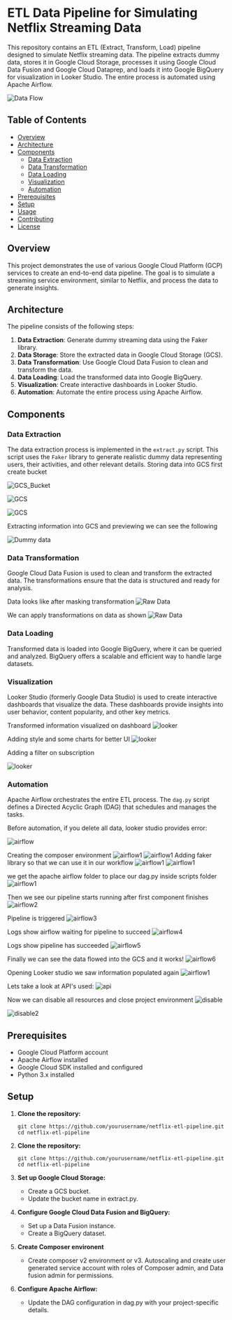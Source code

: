 # ETL Data Pipeline for Simulating Netflix Streaming Data

This repository contains an ETL (Extract, Transform, Load) pipeline designed to simulate Netflix streaming data. The pipeline extracts dummy data, stores it in Google Cloud Storage, processes it using Google Cloud Data Fusion and Google Cloud Dataprep, and loads it into Google BigQuery for visualization in Looker Studio. The entire process is automated using Apache Airflow.


![Data Flow](images/ETL%20Pipeline.jpg)

## Table of Contents

- [Overview](#overview)
- [Architecture](#architecture)
- [Components](#components)
  - [Data Extraction](#data-extraction)
  - [Data Transformation](#data-transformation)
  - [Data Loading](#data-loading)
  - [Visualization](#visualization)
  - [Automation](#automation)
- [Prerequisites](#prerequisites)
- [Setup](#setup)
- [Usage](#usage)
- [Contributing](#contributing)
- [License](#license)

## Overview

This project demonstrates the use of various Google Cloud Platform (GCP) services to create an end-to-end data pipeline. The goal is to simulate a streaming service environment, similar to Netflix, and process the data to generate insights.

## Architecture

The pipeline consists of the following steps:

1. **Data Extraction**: Generate dummy streaming data using the Faker library.
2. **Data Storage**: Store the extracted data in Google Cloud Storage (GCS).
3. **Data Transformation**: Use Google Cloud Data Fusion to clean and transform the data.
4. **Data Loading**: Load the transformed data into Google BigQuery.
5. **Visualization**: Create interactive dashboards in Looker Studio.
6. **Automation**: Automate the entire process using Apache Airflow.

## Components

### Data Extraction

The data extraction process is implemented in the `extract.py` script. This script uses the `Faker` library to generate realistic dummy data representing users, their activities, and other relevant details.
Storing data into GCS first create bucket

![GCS_Bucket](images/bucketgcs.png)


![GCS](images/gcs.png)


![GCS](images/gcsbucket.png)

Extracting information into GCS and previewing we can see the following

![Dummy data](images/dummy_data.png)



### Data Transformation

Google Cloud Data Fusion is used to clean and transform the extracted data. The transformations ensure that the data is structured and ready for analysis.


Data looks like after masking transformation
![Raw Data](images/raw_data.png)

We can apply transformations on data as shown
![Raw Data](images/transformation.png)

### Data Loading

Transformed data is loaded into Google BigQuery, where it can be queried and analyzed. BigQuery offers a scalable and efficient way to handle large datasets.


### Visualization

Looker Studio (formerly Google Data Studio) is used to create interactive dashboards that visualize the data. These dashboards provide insights into user behavior, content popularity, and other key metrics.

Transformed information visualized on dashboard
![looker](images/looker.png)

Adding style and some charts for better UI
![looker](images/looker2.png)

Adding a filter on subscription

![looker](images/looker3.png)

### Automation

Apache Airflow orchestrates the entire ETL process. The `dag.py` script defines a Directed Acyclic Graph (DAG) that schedules and manages the tasks.

Before automation, if you delete all data, looker studio provides error:

![airflow](images/looker4.png)

Creating the composer environment 
![airflow1](images/composer.png)
![airflow1](images/composer3.png)
Adding faker library so that we can use it in our workflow
![airflow1](images/composer4.png)
![airflow1](images/composer5.png)


we get the apache airflow folder to place our dag.py inside scripts folder
![airflow1](images/airflow1.png)

Then we see our pipeline starts running after first component finishes
![airflow2](images/airflow2.png)

Pipeline is triggered
![airflow3](images/airflow3.png)

Logs show airflow waiting for pipeline to succeed
![airflow4](images/airflow4.png)

Logs show pipeline has succeeded
![airflow5](images/airflow5.png)


Finally we can see the data flowed into the GCS and it works!
![airflow6](images/airflow6.png)

Opening Looker studio we saw information populated again
![airflow1](images/airflow7.png)

Lets take a look at API's used:
![api](images/api.png)

Now we can disable all resources and close project environment
![disable](images/disable.png)

![disable2](images/disable2.png)
## Prerequisites

- Google Cloud Platform account
- Apache Airflow installed
- Google Cloud SDK installed and configured
- Python 3.x installed

## Setup

1. **Clone the repository:**
   ```
   git clone https://github.com/yourusername/netflix-etl-pipeline.git
   cd netflix-etl-pipeline
   ```
2. **Clone the repository:**
   ```
   git clone https://github.com/yourusername/netflix-etl-pipeline.git
   cd netflix-etl-pipeline
   ```
3. **Set up Google Cloud Storage:**
   
    * Create a GCS bucket.
    * Update the bucket name in extract.py.
   
4. **Configure Google Cloud Data Fusion and BigQuery:**
   
   *   Set up a Data Fusion instance.
   * Create a BigQuery dataset.
5. **Create Composer environent**
   * Create composer v2 environment or v3. Autoscaling and create user generated service account with roles of Composer admin, and Data fusion admin for permissions.
6. **Configure Apache Airflow:**
   * Update the DAG configuration in dag.py with your project-specific details.

